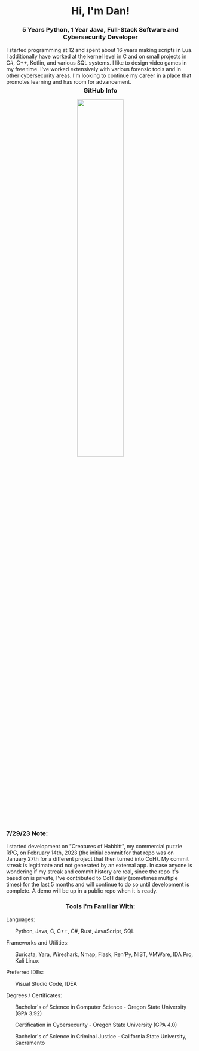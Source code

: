 <h1 align="center">Hi, I'm Dan!</h1>
<h3 align="center">5 Years Python, 1 Year Java, Full-Stack Software and Cybersecurity Developer</h3>
<div>I started programming at 12 and spent about 16 years making scripts in Lua. I additionally have worked at the kernel level in C and on small projects in C#, C++, Kotlin, and various SQL systems. I like to design video games in my free time. I've worked extensively with various forensic tools and in other cybersecurity areas. I'm looking to continue my career in a place that promotes learning and has room for advancement.</div> 
<h3 align="center" style="margin: 5px 10px;">GitHub Info</h3> 

<p align="center">
  <img width="49.5%" src="https://github-readme-streak-stats.herokuapp.com?user=Monduli&theme=dark&date_format=M%20j%5B%2C%20Y%5D" />
  </a>
</p>
</div>  

<h3>7/29/23 Note: </h3>
<div>I started development on "Creatures of Habbitt", my commercial puzzle RPG, on February 14th, 2023 (the initial commit for that repo was on January 27th for a different project that then turned into CoH). My commit streak is legitimate and not generated by an external app. In case anyone is wondering if my streak and commit history are real, since the repo it's based on is private, I've contributed to CoH daily (sometimes multiple times) for the last 5 months and will continue to do so until development is complete. A demo will be up in a public repo when it is ready.</div>

<h3 align="center">Tools I'm Familiar With:</h3>
<div>Languages:</div>
<ul>Python, Java, C, C++, C#, Rust, JavaScript, SQL</ul>
<div>Frameworks and Utilities:</div>
<ul>Suricata, Yara, Wireshark, Nmap, Flask, Ren'Py, NIST, VMWare, IDA Pro, Kali Linux</ul>
<div>Preferred IDEs:</div>
<ul>Visual Studio Code, IDEA</ul>
<div>Degrees / Certificates:</div>
<ul>Bachelor's of Science in Computer Science - Oregon State University (GPA 3.92)</ul>
<ul>Certification in Cybersecurity - Oregon State University (GPA 4.0)</ul>
<ul>Bachelor's of Science in Criminal Justice - California State University, Sacramento</ul>
